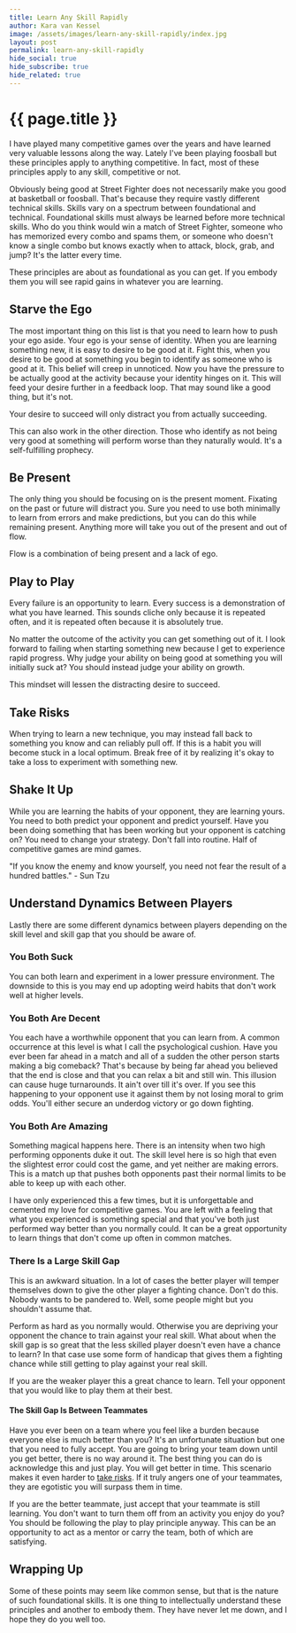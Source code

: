 ```yaml
---
title: Learn Any Skill Rapidly
author: Kara van Kessel
image: /assets/images/learn-any-skill-rapidly/index.jpg
layout: post
permalink: learn-any-skill-rapidly
hide_social: true
hide_subscribe: true
hide_related: true
---
```


# {{ page.title }}

I have played many competitive games over the years and have learned very valuable lessons along the way. Lately I've been playing foosball but these principles apply to anything competitive. In fact, most of these principles apply to any skill, competitive or not.

Obviously being good at Street Fighter does not necessarily make you good at basketball or foosball. That's because they require vastly different technical skills. Skills vary on a spectrum between foundational and technical. Foundational skills must always be learned before more technical skills. Who do you think would win a match of Street Fighter, someone who has memorized every combo and spams them, or someone who doesn't know a single combo but knows exactly when to attack, block, grab, and jump? It's the latter every time.

These principles are about as foundational as you can get. If you embody them you will see rapid gains in whatever you are learning.

## Starve the Ego

The most important thing on this list is that you need to learn how to push your ego aside. Your ego is your sense of identity. When you are learning something new, it is easy to desire to be good at it. Fight this, when you desire to be good at something you begin to identify as someone who is good at it. This belief will creep in unnoticed. Now you have the pressure to be actually good at the activity because your identity hinges on it. This will feed your desire further in a feedback loop. That may sound like a good thing, but it's not.

Your desire to succeed will only distract you from actually succeeding.

This can also work in the other direction. Those who identify as not being very good at something will perform worse than they naturally would. It's a self-fulfilling prophecy.

## Be Present

The only thing you should be focusing on is the present moment. Fixating on the past or future will distract you. Sure you need to use both minimally to learn from errors and make predictions, but you can do this while remaining present. Anything more will take you out of the present and out of flow.

Flow is a combination of being present and a lack of ego.

## Play to Play

Every failure is an opportunity to learn. Every success is a demonstration of what you have learned. This sounds cliche only because it is repeated often, and it is repeated often because it is absolutely true.

No matter the outcome of the activity you can get something out of it. I look forward to failing when starting something new because I get to experience rapid progress. Why judge your ability on being good at something you will initially suck at? You should instead judge your ability on growth.

This mindset will lessen the distracting desire to succeed.

## Take Risks

When trying to learn a new technique, you may instead fall back to something you know and can reliably pull off. If this is a habit you will become stuck in a local optimum. Break free of it by realizing it's okay to take a loss to experiment with something new.

## Shake It Up

While you are learning the habits of your opponent, they are learning yours. You need to both predict your opponent and predict yourself. Have you been doing something that has been working but your opponent is catching on? You need to change your strategy. Don't fall into routine. Half of competitive games are mind games.

"If you know the enemy and know yourself, you need not fear the result of a hundred battles." - Sun Tzu

## Understand Dynamics Between Players

Lastly there are some different dynamics between players depending on the skill level and skill gap that you should be aware of.

### You Both Suck

You can both learn and experiment in a lower pressure environment. The downside to this is you may end up adopting weird habits that don't work well at higher levels.

### You Both Are Decent

You each have a worthwhile opponent that you can learn from. A common occurrence at this level is what I call the psychological cushion. Have you ever been far ahead in a match and all of a sudden the other person starts making a big comeback? That's because by being far ahead you believed that the end is close and that you can relax a bit and still win. This illusion can cause huge turnarounds. It ain't over till it's over. If you see this happening to your opponent use it against them by not losing moral to grim odds. You'll either secure an underdog victory or go down fighting.

### You Both Are Amazing

Something magical happens here. There is an intensity when two high performing opponents duke it out. The skill level here is so high that even the slightest error could cost the game, and yet neither are making errors. This is a match up that pushes both opponents past their normal limits to be able to keep up with each other.

I have only experienced this a few times, but it is unforgettable and cemented my love for competitive games. You are left with a feeling that what you experienced is something special and that you've both just performed way better than you normally could. It can be a great opportunity to learn things that don't come up often in common matches.

### There Is a Large Skill Gap

This is an awkward situation. In a lot of cases the better player will temper themselves down to give the other player a fighting chance. Don't do this. Nobody wants to be pandered to. Well, some people might but you shouldn't assume that.

Perform as hard as you normally would. Otherwise you are depriving your opponent the chance to train against your real skill. What about when the skill gap is so great that the less skilled player doesn't even have a chance to learn? In that case use some form of handicap that gives them a fighting chance while still getting to play against your real skill.

If you are the weaker player this a great chance to learn. Tell your opponent that you would like to play them at their best.

#### The Skill Gap Is Between Teammates

Have you ever been on a team where you feel like a burden because everyone else is much better than you? It's an unfortunate situation but one that you need to fully accept. You are going to bring your team down until you get better, there is no way around it. The best thing you can do is acknowledge this and just play. You will get better in time. This scenario makes it even harder to [take risks](#take-risks). If it truly angers one of your teammates, they are egotistic you will surpass them in time.

If you are the better teammate, just accept that your teammate is still learning. You don't want to turn them off from an activity you enjoy do you? You should be following the play to play principle anyway. This can be an opportunity to act as a mentor or carry the team, both of which are satisfying.

## Wrapping Up

Some of these points may seem like common sense, but that is the nature of such foundational skills. It is one thing to intellectually understand these principles and another to embody them. They have never let me down, and I hope they do you well too.
